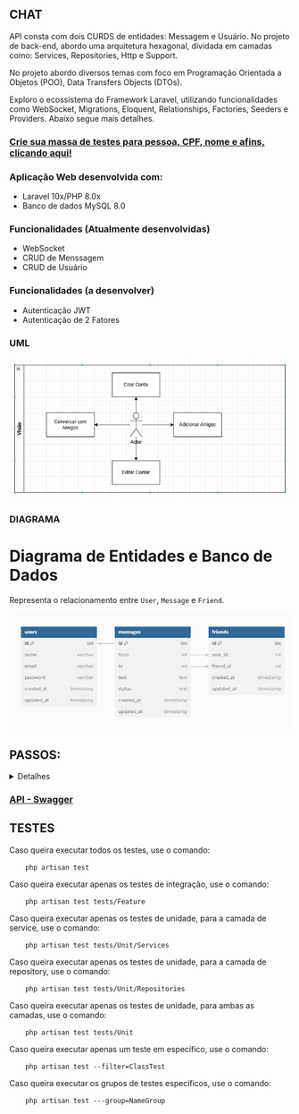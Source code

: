## CHAT

API consta com dois CURDS de entidades: Messagem e Usuário. No projeto de back-end, abordo uma arquitetura hexagonal, dividada em camadas como: Services, Repositories, Http e Support.

No projeto abordo diversos temas com foco em Programação Orientada a Objetos (POO), Data Transfers Objects (DTOs).

Exploro o ecossistema do Framework Laravel, utilizando funcionalidades como WebSocket, Migrations, Eloquent, Relationships, Factories, Seeders e Providers. Abaixo segue mais detalhes.

### [Crie sua massa de testes para pessoa, CPF, nome e afins, clicando aqui!](https://www.4devs.com.br/)

### Aplicação Web desenvolvida com:<br />
- Laravel 10x/PHP 8.0x<br />
- Banco de dados MySQL 8.0<br/>

### Funcionalidades (Atualmente desenvolvidas)
<ul>
    <li>WebSocket</li>
    <li>CRUD de Menssagem</li>
    <li>CRUD de Usuário</li>
</ul>

### Funcionalidades (a desenvolver)
<ul>
    <li>Autenticação JWT</li>
    <li>Autenticação de 2 Fatores</li>
</ul>

### UML

![UML](image.png)

### DIAGRAMA

# Diagrama de Entidades e Banco de Dados

Representa o relacionamento entre `User`, `Message` e `Friend`.

![ILUSTRAÇÃO](image-1.png)

## PASSOS:

<details>
<summary>Detalhes</summary>

### Requesitos necessários para executar o projeto:
<ul>
    <li>Instalar o PHP versão 8.0</li>
    <li>Instalar o Laravel versão 10.0</li>
    <li>Instalar o MySQL 8.0</li>
    <li>Instalar o composer</li>
    <li>Instalar o Postman ou Insomnia</li>
    <li>Instalar uma IDE de sua escolha (PHPStorm / VSCode)</li>
    <li>Instalar um cliente SQL de sua escolha (DBeaver / PHPMyAdmin / MySQL WorkBench)</li>
</ul>

### Executar o projeto:
<ul>
    <li>Clone o projeto: `git clone https://github.com/HildebrandoLima/upd8_back_end.git`</li>
    <li>Adicione o arquivo .env copiando o arquivo .env.example</li>
    <li>Execute o comando: `composer install`</li>
    <li>Certifique-se que um diretório chamado `**/vendor**` foi criado.</li>
    <li>Execute o comando: `php artisan install:broadcasting`</li>
    <li>Publique com o comando: `php artisan install:broadcasting`</li>
    <li>Execute o comando: `php artisan websockets:serve`</li>
    <li>Execute o comando: `php artisan serve --host=127.0.0.1 --port=6001`</li>
</ul>

### Banco de Dados:

> Obanco de dados é do tipo relacional.

### Criando o Banco de de Dados:

> No seu .env adicione da seguinte forma:<br />

> DB_CONNECTION=mysql<br />
> DB_HOST=localhost<br />
> DB_PORT=3306<br />
> DB_DATABASE=db_name_dev<br />
> DB_USERNAME=nome_do_usuario<br />
> DB_PASSWORD=sua_senha<br />

Execute o comando para criar as tabelas:

```
    php artisan migrate
```

Execute o comando para preencher as tabelas:

```
    php artisan db:seed --class=DatabaseSeeder
```

Certifique-se que as tabelas foram criadas. Abra seu cliente SQL que você escolheu, e então execute o comando:

```
    SHOW TABLES;
```

### [Caso ocorra erro ao executar as migrations, clique aqui!](https://blog.renatolucena.net/post/como-fazer-rollback-de-migration-de-bd-no-laravel)

### Para iniciar o servidor:
`php artisan serve --host=127.0.0.1 --port=6001`
Agora acesse o endereço http://localhost:8000/api/rota em seu Postman ou Insomnia
</details>

### [API - Swagger](https://app.swaggerhub.com/apis-docs/HildebrandoLima/Chat-WebSocket/1.0.0)

## TESTES

Caso queira executar todos os testes, use o comando:

```
    php artisan test
```

Caso queira executar apenas os testes de integração, use o comando:

```
    php artisan test tests/Feature
```

Caso queira executar apenas os testes de unidade, para a camada de service, use o comando:

```
    php artisan test tests/Unit/Services
```

Caso queira executar apenas os testes de unidade, para a camada de repository, use o comando:

```
    php artisan test tests/Unit/Repositories
```

Caso queira executar apenas os testes de unidade, para ambas as camadas, use o comando:

```
    php artisan test tests/Unit
```

Caso queira executar apenas um teste em específico, use o comando:

```
    php artisan test --filter=ClassTest
```

Caso queira executar os grupos de testes específicos, use o comando:

```
    php artisan test ---group=NameGroup
```
